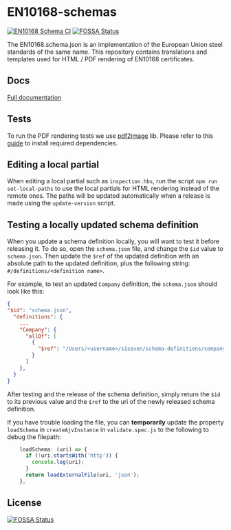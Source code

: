 # EN10168-schemas

[![EN10168 Schema CI](https://github.com/thematerials-network/EN10168-schemas/actions/workflows/ci.yml/badge.svg)](https://github.com/thematerials-network/EN10168-schemas/actions/workflows/ci.yml)
[![FOSSA Status](https://app.fossa.com/api/projects/git%2Bgithub.com%2Fs1seven%2FEN10168-schemas.svg?type=shield)](https://app.fossa.com/projects/git%2Bgithub.com%2Fs1seven%2FEN10168-schemas?ref=badge_shield)

The EN10168.schema.json is an implementation of the European Union steel standards of the same name.
This repository contains translations and templates used for HTML / PDF rendering of EN10168 certificates.

## Docs

[Full documentation](https://s1seven.github.io/SEP/EN10168/)

## Tests

To run the PDF rendering tests we use [pdf2image](https://github.com/yakovmeister/pdf2image) lib. Please refer to this [guide](https://github.com/yakovmeister/pdf2image/blob/master/docs/gm-installation.md) to install required dependencies.

## Editing a local partial

When editing a local partial such as `inspection.hbs`, run the script `npm run set-local-paths` to use the local partials for HTML rendering instead of the remote ones. The paths will be updated automatically when a release is made using the `update-version` script.

## Testing a locally updated schema definition

When you update a schema definition locally, you will want to test it before releasing it. To do so, open the `schema.json` file, and change the `$id` value to `schema.json`. Then update the `$ref` of the updated definition with an absolute path to the updated definition, plus the following string: `#/definitions/<definition name>`.

For example, to test an updated `Company` definition, the `schema.json` should look like this:

```json
{
"$id": "schema.json",
  "definitions": {
    ...
    "Company": {
      "allOf": [
        {
          "$ref": "/Users/<username>/s1seven/schema-definitions/company/company.json#/definitions/Company"
        }
      ]
    },
  }
}
```

After testing and the release of the schema definition, simply return the `$id` to its previous value and the `$ref` to the uri of the newly released schema definition.

If you have trouble loading the file, you can **temporarily** update the property `loadSchema` in `createAjvInstance` in `validate.spec.js` to the following to debug the filepath:

```js
    loadSchema: (uri) => {
      if (!uri.startsWith('http')) {
        console.log(uri);
      }
      return loadExternalFile(uri, 'json');
    },
```

## License

[![FOSSA Status](https://app.fossa.com/api/projects/git%2Bgithub.com%2Fthematerials-network%2FEN10168-schemas.svg?type=large)](https://app.fossa.com/projects/git%2Bgithub.com%2Fthematerials-network%2FEN10168-schemas?ref=badge_large)
